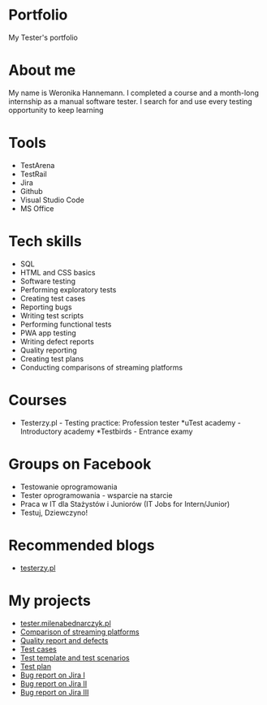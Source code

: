 # Portfolio
My Tester's portfolio
# About me
My name is Weronika Hannemann. I completed a course and a month-long internship as a manual software tester. I search for and use every testing opportunity to keep learning
# Tools
* TestArena
* TestRail
* Jira
* Github
* Visual Studio Code
* MS Office
# Tech skills
* SQL
* HTML and CSS basics
* Software testing
* Performing exploratory tests
* Creating test cases
* Reporting bugs
* Writing test scripts
* Performing functional tests
* PWA app testing
* Writing defect reports
* Quality reporting
* Creating test plans
* Conducting comparisons of streaming platforms
# Courses
* Testerzy.pl - Testing practice: Profession tester
*uTest academy - Introductory academy
*Testbirds - Entrance examy
# Groups on Facebook
* Testowanie oprogramowania
* Tester oprogramowania - wsparcie na starcie
* Praca w IT dla Stażystów i Juniorów (IT Jobs for Intern/Junior)
* Testuj, Dziewczyno!
# Recommended blogs
* [testerzy.pl](https://testerzy.pl/)
# My projects
* [tester.milenabednarczyk.pl](https://tester.milenabednarczyk.pl/)
* [Comparison of streaming platforms](https://drive.google.com/file/d/1URte38cgGAyy65i7WviXBk-9JgLpCr-l/view)
* [Quality report and defects](https://drive.google.com/file/d/10vO39e7bgVHdNtB23RhBHxNFFjGXgkQY/view)
* [Test cases](https://drive.google.com/file/d/1eXZBxmylnbuhM1c_211PFID-q1pBSNi8/view)
* [Test template and test scenarios](https://drive.google.com/file/d/1ugJgR8ZV08xg07M4bQqM1rJGC2lBgvCi/view)
* [Test plan](https://drive.google.com/file/d/1bKTbyQpnj-JphnJghEFx-kMptljrEF87/view)
* [Bug report on Jira I](https://id.atlassian.com/login?continue=https%3A%2F%2Fid.atlassian.com%2Fjoin%2Fuser-access%3Fresource%3Dari%253Acloud%253Ajira%253A%253Asite%252F97c89c1d-2f5a-4229-8288-c856eea329a0%26continue%3Dhttps%253A%252F%252Fwhanne26.atlassian.net%252Fbrowse%252FGOIT-1&application=jira)
* [Bug report on Jira II](https://id.atlassian.com/login?continue=https%3A%2F%2Fid.atlassian.com%2Fjoin%2Fuser-access%3Fresource%3Dari%253Acloud%253Ajira%253A%253Asite%252F97c89c1d-2f5a-4229-8288-c856eea329a0%26continue%3Dhttps%253A%252F%252Fwhanne26.atlassian.net%252Fbrowse%252FGOIT-2&application=jira)
* [Bug report on Jira III](https://id.atlassian.com/login?continue=https%3A%2F%2Fid.atlassian.com%2Fjoin%2Fuser-access%3Fresource%3Dari%253Acloud%253Ajira%253A%253Asite%252F97c89c1d-2f5a-4229-8288-c856eea329a0%26continue%3Dhttps%253A%252F%252Fwhanne26.atlassian.net%252Fbrowse%252FGOIT-3&application=jira)
